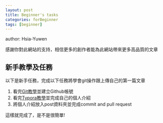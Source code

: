 ```yaml
---
layout: post
title: Beginner's tasks
categories: forBeginner
tags: [beginner]
---
```


author: Hsia-Yuwen

感謝你對此網站的支持，相信更多的創作者能為此網站帶來更多高品質的文章

## 新手教學及任務

以下是新手任務，完成以下任務將學會git操作跟上傳自己的第一篇文章

1. 看完[Git教學](#)並建立Github帳號
2. 看完[Typora教學](#)並完成自己的個人介紹
3. 將個人介紹放入post資料夾並完成commit and pull request

這樣就完成了，是不是很簡單!

